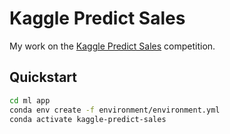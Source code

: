 # Kaggle Predict Sales

My work on the [Kaggle Predict Sales](https://www.kaggle.com/c/competitive-data-science-predict-future-sales) competition.

## Quickstart

```bash
cd ml app
conda env create -f environment/environment.yml
conda activate kaggle-predict-sales
```


